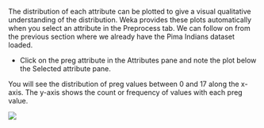 The distribution of each attribute can be plotted to give a visual qualitative understanding of
the distribution. Weka provides these plots automatically when you select an attribute in the
Preprocess tab. We can follow on from the previous section where we already have the Pima
Indians dataset loaded.
- Click on the preg attribute in the Attributes pane and note the plot below the Selected
attribute pane.

You will see the distribution of preg values between 0 and 17 along the x-axis. The y-axis
shows the count or frequency of values with each preg value.

![](https://github.com/fenago/katacoda-scenarios/raw/master/machine-learning-mastery-weka/machine-learning-mastery-weka-chapter-09/steps/images/63-30.png)

